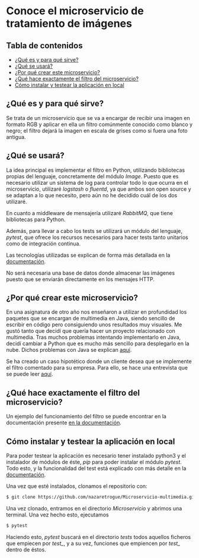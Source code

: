 # Conoce el microservicio de tratamiento de imágenes

## Tabla de contenidos
<!--ts-->
   * [¿Qué es y para qué sirve?](#¿Que-es-y-para-que-sirve?)
   * [¿Qué se usará?](#¿Que-se-usara?)
   * [¿Por qué crear este microservicio?](#¿Por-que-crear-este-microservicio?)
   * [¿Qué hace exactamente el filtro del microservicio?](#¿Que-hace-exactamente-el-filtro-del-microservicio?)
   * [Cómo instalar y testear la aplicación en local](#Como-instalar-y-testear-la-aplicacion-en-local)
<!--te-->

## ¿Qué es y para qué sirve?

Se trata de un microservicio que se va a encargar de recibir una imagen en formato
RGB y aplicar en ella un filtro comúnmente conocido como blanco y negro; el filtro
dejará la imagen en escala de grises como si fuera una foto antigua.

## ¿Qué se usará?

La idea principal es implementar el filtro en Python, utilizando bibliotecas propias
del lenguaje, concretamente del módulo *Image*. Puesto que es necesario utilizar
un sistema de log para controlar todo lo que ocurra en el microservicio, utilizaré
*logstash* o *fluentd*, ya que ambos son open source y se adaptan a lo que necesito,
pero aún no he decidido cuál de los dos utilizaré.

En cuanto a middleware de mensajería utilizaré *RabbitMQ*, que tiene bibliotecas
para Python.

Además, para llevar a cabo los tests se utilizará un módulo del lenguaje, *pytest*,
que ofrece los recursos necesarios para hacer tests tanto unitarios como de integración
continua.

Las tecnologías utilizadas se explican de forma más detallada en la
[documentación](https://nazaretrogue.github.io/Microservicio-multimedia/Tecnologias_usadas).

No será necesaria una base de datos donde almacenar las imágenes puesto que se enviarán
directamente en los mensajes HTTP.

## ¿Por qué crear este microservicio?
En una asignatura de otro año nos enseñaron a utilizar en profundidad los paquetes
que se encargan de multimedia en Java, siendo sencillo de escribir en código pero
consiguiendo unos resultados muy visuales. Me gustó tanto que decidí que quería
hacer un proyecto relacionado con multimedia. Tras muchos problemas intentando
implementarlo en Java, decidí cambiar a Python que es mucho más sencillo para
desplegarlo en la nube. Dichos problemas con Java se explican [aquí](https://nazaretrogue.github.io/Microservicio-multimedia/Problemas_java).

Se ha creado un caso hipotético donde un cliente desea que se implemente el filtro
comentado para su empresa. Para ello, se hace una entrevista que se puede leer
[aquí](https://github.com/nazaretrogue/Microservicio-multimedia/blob/master/docs/Historia_usuario.pdf).

## ¿Qué hace exactamente el filtro del microservicio?

Un ejemplo del funcionamiento del filtro se puede encontrar en la documentación presente
[en la documentación](https://nazaretrogue.github.io/Microservicio-multimedia/Funcionamiento_filtro).

## Cómo instalar y testear la aplicación en local

Para poder testear la aplicación es necesario tener instalado python3 y el instalador
de módulos de éste, *pip* para poder instalar el módulo *pytest*. Todo esto, y la
funcionalidad del test está explicado con más detalle en la
[documentación](https://nazaretrogue.github.io/Microservicio-multimedia/Tecnologias_usadas).

Una vez que esté instalados, clonamos el repositorio con:

```bash
$ git clone https://github.com/nazaretrogue/Microservicio-multimedia.git
```

Una vez clonado, entramos en el directorio *Microservicio* y abrimos una terminal.
Una vez hecho esto, ejecutamos

```bash
$ pytest
```

Haciendo esto, *pytest* buscará en el directorio *tests* todos aquellos ficheros
que empiecen por *test_*, y a su vez, funciones que empiencen por *test_* dentro
de éstos.
